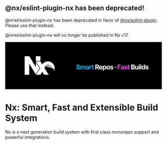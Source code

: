 ## @nx/eslint-plugin-nx has been deprecated!

@nrwl/eslint-plugin-nx has been deprecated in favor of [@nx/eslint-plugin](https://www.npmjs.com/package/@nx/eslint-plugin). Please use that instead.

@nrwl/eslint-plugin-nx will no longer be published in Nx v17.

<p style="text-align: center;"><img src="https://raw.githubusercontent.com/nrwl/nx/master/images/nx.png" width="600" alt="Nx - Smart, Fast and Extensible Build System"></p>

# Nx: Smart, Fast and Extensible Build System

Nx is a next generation build system with first class monorepo support and powerful integrations.
